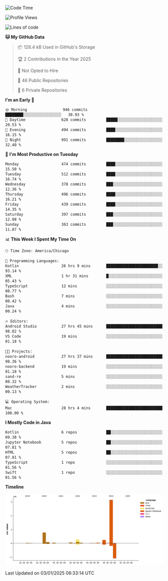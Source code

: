 <!--START_SECTION:waka-->
![Code Time](http://img.shields.io/badge/Code%20Time-750%20hrs%2038%20mins-blue)

![Profile Views](http://img.shields.io/badge/Profile%20Views-19-blue)

![Lines of code](https://img.shields.io/badge/From%20Hello%20World%20I%27ve%20Written-4.8%20million%20lines%20of%20code-blue)

**🐱 My GitHub Data** 

> 📦 128.4 kB Used in GitHub's Storage 
 > 
> 🏆 2 Contributions in the Year 2025
 > 
> 🚫 Not Opted to Hire
 > 
> 📜 46 Public Repositories 
 > 
> 🔑 6 Private Repositories 
 > 
**I'm an Early 🐤** 

```text
🌞 Morning                946 commits         ████████░░░░░░░░░░░░░░░░░   30.93 % 
🌆 Daytime                628 commits         █████░░░░░░░░░░░░░░░░░░░░   20.53 % 
🌃 Evening                494 commits         ████░░░░░░░░░░░░░░░░░░░░░   16.15 % 
🌙 Night                  991 commits         ████████░░░░░░░░░░░░░░░░░   32.40 % 
```
📅 **I'm Most Productive on Tuesday** 

```text
Monday                   474 commits         ████░░░░░░░░░░░░░░░░░░░░░   15.50 % 
Tuesday                  512 commits         ████░░░░░░░░░░░░░░░░░░░░░   16.74 % 
Wednesday                378 commits         ███░░░░░░░░░░░░░░░░░░░░░░   12.36 % 
Thursday                 496 commits         ████░░░░░░░░░░░░░░░░░░░░░   16.21 % 
Friday                   439 commits         ████░░░░░░░░░░░░░░░░░░░░░   14.35 % 
Saturday                 397 commits         ███░░░░░░░░░░░░░░░░░░░░░░   12.98 % 
Sunday                   363 commits         ███░░░░░░░░░░░░░░░░░░░░░░   11.87 % 
```


📊 **This Week I Spent My Time On** 

```text
🕑︎ Time Zone: America/Chicago

💬 Programming Languages: 
Kotlin                   26 hrs 9 mins       ███████████████████████░░   93.14 % 
XML                      1 hr 31 mins        █░░░░░░░░░░░░░░░░░░░░░░░░   05.43 % 
TypeScript               12 mins             ░░░░░░░░░░░░░░░░░░░░░░░░░   00.77 % 
Bash                     7 mins              ░░░░░░░░░░░░░░░░░░░░░░░░░   00.42 % 
Java                     4 mins              ░░░░░░░░░░░░░░░░░░░░░░░░░   00.24 % 

🔥 Editors: 
Android Studio           27 hrs 45 mins      █████████████████████████   98.82 % 
VS Code                  19 mins             ░░░░░░░░░░░░░░░░░░░░░░░░░   01.18 % 

🐱‍💻 Projects: 
nooro-android            27 hrs 37 mins      █████████████████████████   98.36 % 
nooro-backend            19 mins             ░░░░░░░░░░░░░░░░░░░░░░░░░   01.18 % 
sand-re                  5 mins              ░░░░░░░░░░░░░░░░░░░░░░░░░   00.32 % 
WeatherTracker           2 mins              ░░░░░░░░░░░░░░░░░░░░░░░░░   00.13 % 

💻 Operating System: 
Mac                      28 hrs 4 mins       █████████████████████████   100.00 % 
```

**I Mostly Code in Java** 

```text
Kotlin                   6 repos             ██░░░░░░░░░░░░░░░░░░░░░░░   09.38 % 
Jupyter Notebook         5 repos             ██░░░░░░░░░░░░░░░░░░░░░░░   07.81 % 
HTML                     5 repos             ██░░░░░░░░░░░░░░░░░░░░░░░   07.81 % 
TypeScript               1 repo              ░░░░░░░░░░░░░░░░░░░░░░░░░   01.56 % 
Swift                    1 repo              ░░░░░░░░░░░░░░░░░░░░░░░░░   01.56 % 
```



**Timeline**

![Lines of Code chart](https://raw.githubusercontent.com/phanijsp/phanijsp/main/assets/bar_graph.png)


 Last Updated on 03/01/2025 06:33:14 UTC
<!--END_SECTION:waka-->
